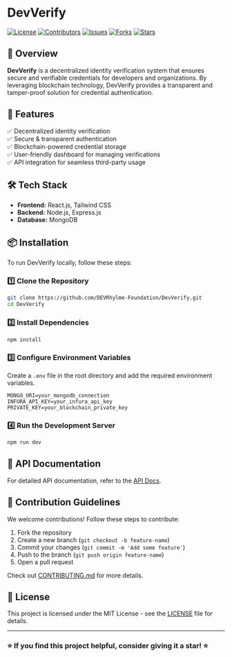 # DevVerify

[![License](https://img.shields.io/github/license/DEVRhylme-Foundation/DevVerify)](LICENSE)
[![Contributors](https://img.shields.io/github/contributors/DEVRhylme-Foundation/DevVerify)](https://github.com/DEVRhylme-Foundation/DevVerify/graphs/contributors)
[![Issues](https://img.shields.io/github/issues/DEVRhylme-Foundation/DevVerify)](https://github.com/DEVRhylme-Foundation/DevVerify/issues)
[![Forks](https://img.shields.io/github/forks/DEVRhylme-Foundation/DevVerify)](https://github.com/DEVRhylme-Foundation/DevVerify/network/members)
[![Stars](https://img.shields.io/github/stars/DEVRhylme-Foundation/DevVerify)](https://github.com/DEVRhylme-Foundation/DevVerify/stargazers)

## 🚀 Overview

**DevVerify** is a decentralized identity verification system that ensures secure and verifiable credentials for developers and organizations. By leveraging blockchain technology, DevVerify provides a transparent and tamper-proof solution for credential authentication.

## 🎯 Features

✅ Decentralized identity verification  
✅ Secure & transparent authentication  
✅ Blockchain-powered credential storage  
✅ User-friendly dashboard for managing verifications  
✅ API integration for seamless third-party usage  

## 🛠️ Tech Stack

- **Frontend:** React.js, Tailwind CSS
- **Backend:** Node.js, Express.js
- **Database:** MongoDB

## 📦 Installation

To run DevVerify locally, follow these steps:

### 1️⃣ Clone the Repository
```sh
git clone https://github.com/DEVRhylme-Foundation/DevVerify.git
cd DevVerify
```

### 2️⃣ Install Dependencies
```sh
npm install
```

### 3️⃣ Configure Environment Variables
Create a `.env` file in the root directory and add the required environment variables.
```env
MONGO_URI=your_mongodb_connection
INFURA_API_KEY=your_infura_api_key
PRIVATE_KEY=your_blockchain_private_key
```

### 4️⃣ Run the Development Server
```sh
npm run dev
```

## 🔗 API Documentation

For detailed API documentation, refer to the [API Docs](https://your-api-docs-link.com).

## 👥 Contribution Guidelines

We welcome contributions! Follow these steps to contribute:
1. Fork the repository
2. Create a new branch (`git checkout -b feature-name`)
3. Commit your changes (`git commit -m 'Add some feature'`)
4. Push to the branch (`git push origin feature-name`)
5. Open a pull request

Check out [CONTRIBUTING.md](CONTRIBUTING.md) for more details.

## 📝 License

This project is licensed under the MIT License - see the [LICENSE](LICENSE) file for details.

---
### ⭐ If you find this project helpful, consider giving it a star! ⭐
